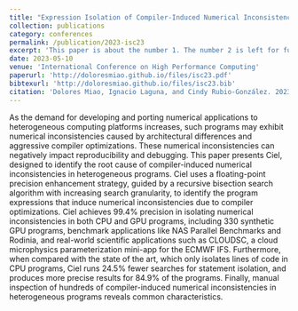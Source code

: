 ```yaml
---
title: "Expression Isolation of Compiler-Induced Numerical Inconsistencies in Heterogeneous Code"
collection: publications
category: conferences
permalink: /publication/2023-isc23
excerpt: 'This paper is about the number 1. The number 2 is left for future work.'
date: 2023-05-10
venue: 'International Conference on High Performance Computing'
paperurl: 'http://doloresmiao.github.io/files/isc23.pdf'
bibtexurl: 'http://doloresmiao.github.io/files/isc23.bib'
citation: 'Dolores Miao, Ignacio Laguna, and Cindy Rubio-González. 2023. Expression Isolation of Compiler-Induced Numerical Inconsistencies in Heterogeneous Code. In ISC (Lecture Notes in Computer Science, Vol. 13948). Springer, 381–401.'
---
```

As the demand for developing and porting numerical applications to heterogeneous computing platforms increases, such programs
may exhibit numerical inconsistencies caused by architectural differences
and aggressive compiler optimizations. These numerical inconsistencies
can negatively impact reproducibility and debugging. This paper presents
Ciel, designed to identify the root cause of compiler-induced numerical
inconsistencies in heterogeneous programs. Ciel uses a floating-point
precision enhancement strategy, guided by a recursive bisection search
algorithm with increasing search granularity, to identify the program expressions that induce numerical inconsistencies due to compiler optimizations. Ciel achieves 99.4% precision in isolating numerical inconsistencies
in both CPU and GPU programs, including 330 synthetic GPU programs,
benchmark applications like NAS Parallel Benchmarks and Rodinia, and
real-world scientific applications such as CLOUDSC, a cloud microphysics
parameterization mini-app for the ECMWF IFS. Furthermore, when compared with the state of the art, which only isolates lines of code in CPU
programs, Ciel runs 24.5% fewer searches for statement isolation, and
produces more precise results for 84.9% of the programs. Finally, manual
inspection of hundreds of compiler-induced numerical inconsistencies in
heterogeneous programs reveals common characteristics.
